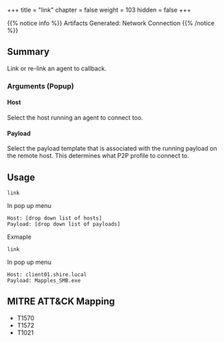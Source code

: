 +++
title = "link"
chapter = false
weight = 103
hidden = false
+++

{{% notice info %}}
Artifacts Generated: Network Connection
{{% /notice %}}

## Summary
Link or re-link an agent to callback.

### Arguments (Popup)
#### Host
Select the host running an agent to connect too.

#### Payload
Select the payload template that is associated with the running payload on the remote host. This determines what P2P profile to connect to.

## Usage
```
link
```
In pop up menu
```
Host: [drop down list of hosts]
Payload: [drop down list of payloads] 
```

Exmaple
```
link
```
In pop up menu
```
Host: client01.shire.local
Payload: Mapples_SMB.exe
```


## MITRE ATT&CK Mapping

- T1570
- T1572
- T1021